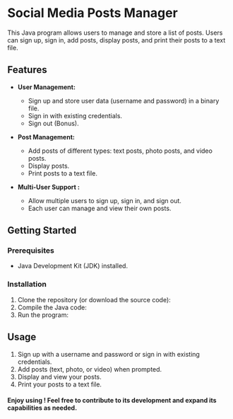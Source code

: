 # Social Media Posts Manager

This Java program allows users to manage and store a list of posts. Users can sign up, sign in, add posts, display posts, and print their posts to a text file.

## Features

- **User Management:**
  - Sign up and store user data (username and password) in a binary file.
  - Sign in with existing credentials.
  - Sign out (Bonus).

- **Post Management:**
  - Add posts of different types: text posts, photo posts, and video posts.
  - Display posts.
  - Print posts to a text file.

- **Multi-User Support :**
  - Allow multiple users to sign up, sign in, and sign out.
  - Each user can manage and view their own posts.

## Getting Started

### Prerequisites

- Java Development Kit (JDK) installed.

### Installation

1. Clone the repository (or download the source code):
2. Compile the Java code:
3. Run the program:


## Usage

1. Sign up with a username and password or sign in with existing credentials.
2. Add posts (text, photo, or video) when prompted.
3. Display and view your posts.
4. Print your posts to a text file.

#### Enjoy using ! Feel free to contribute to its development and expand its capabilities as needed.
